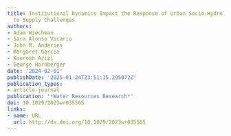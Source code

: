 ```yaml
---
title: Institutional Dynamics Impact the Response of Urban Socio‐Hydrologic Systems
  to Supply Challenges
authors:
- Adam Wiechman
- Sara Alonso Vicario
- John M. Anderies
- Margaret Garcia
- Koorosh Azizi
- George Hornberger
date: '2024-02-01'
publishDate: '2025-01-24T23:51:15.295072Z'
publication_types:
- article-journal
publication: '*Water Resources Research*'
doi: 10.1029/2023wr035565
links:
- name: URL
  url: http://dx.doi.org/10.1029/2023wr035565
---
```

